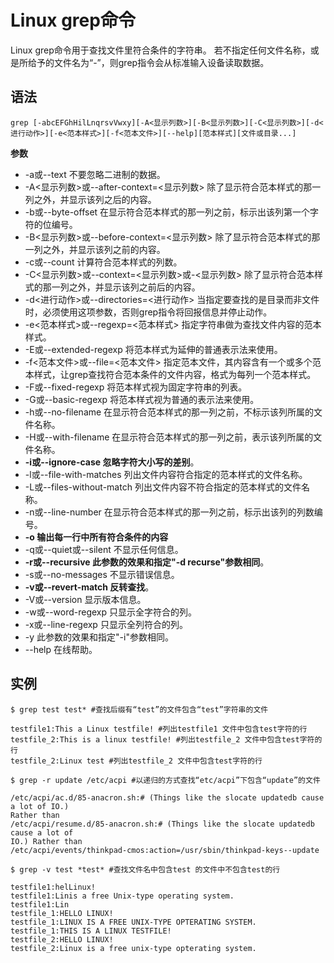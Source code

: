 # Linux grep命令

Linux grep命令用于查找文件里符合条件的字符串。
若不指定任何文件名称，或是所给予的文件名为“-”，则grep指令会从标准输入设备读取数据。

## 语法

`grep [-abcEFGhHilLnqrsvVwxy][-A<显示列数>][-B<显示列数>][-C<显示列数>][-d<进行动作>][-e<范本样式>][-f<范本文件>][--help][范本样式][文件或目录...]`

**参数**

* -a或--text 不要忽略二进制的数据。
* -A<显示列数>或--after-context=<显示列数> 除了显示符合范本样式的那一列之外，并显示该列之后的内容。
* -b或--byte-offset 在显示符合范本样式的那一列之前，标示出该列第一个字符的位编号。
* -B<显示列数>或--before-context=<显示列数> 除了显示符合范本样式的那一列之外，并显示该列之前的内容。
* -c或--count 计算符合范本样式的列数。
* -C<显示列数>或--context=<显示列数>或-<显示列数> 除了显示符合范本样式的那一列之外，并显示该列之前后的内容。
* -d<进行动作>或--directories=<进行动作> 当指定要查找的是目录而非文件时，必须使用这项参数，否则grep指令将回报信息并停止动作。
* -e<范本样式>或--regexp=<范本样式> 指定字符串做为查找文件内容的范本样式。
* -E或--extended-regexp 将范本样式为延伸的普通表示法来使用。
* -f<范本文件>或--file=<范本文件> 指定范本文件，其内容含有一个或多个范本样式，让grep查找符合范本条件的文件内容，格式为每列一个范本样式。
* -F或--fixed-regexp 将范本样式视为固定字符串的列表。
* -G或--basic-regexp 将范本样式视为普通的表示法来使用。
* -h或--no-filename 在显示符合范本样式的那一列之前，不标示该列所属的文件名称。
* -H或--with-filename 在显示符合范本样式的那一列之前，表示该列所属的文件名称。
* **-i或--ignore-case 忽略字符大小写的差别**。
* -l或--file-with-matches 列出文件内容符合指定的范本样式的文件名称。
* -L或--files-without-match 列出文件内容不符合指定的范本样式的文件名称。
* -n或--line-number 在显示符合范本样式的那一列之前，标示出该列的列数编号。
* **-o 输出每一行中所有符合条件的内容**
* -q或--quiet或--silent 不显示任何信息。
* **-r或--recursive 此参数的效果和指定"-d recurse"参数相同**。
* -s或--no-messages 不显示错误信息。
* **-v或--revert-match 反转查找**。
* -V或--version 显示版本信息。
* -w或--word-regexp 只显示全字符合的列。
* -x或--line-regexp 只显示全列符合的列。
* -y 此参数的效果和指定"-i"参数相同。
* --help 在线帮助。

## 实例

```
$ grep test test* #查找后缀有“test”的文件包含“test”字符串的文件  

testfile1:This a Linux testfile! #列出testfile1 文件中包含test字符的行  
testfile_2:This is a linux testfile! #列出testfile_2 文件中包含test字符的行  
testfile_2:Linux test #列出testfile_2 文件中包含test字符的行 
```
```
$ grep -r update /etc/acpi #以递归的方式查找“etc/acpi”下包含“update”的文件
  
/etc/acpi/ac.d/85-anacron.sh:# (Things like the slocate updatedb cause a lot of IO.)  
Rather than  
/etc/acpi/resume.d/85-anacron.sh:# (Things like the slocate updatedb cause a lot of  
IO.) Rather than  
/etc/acpi/events/thinkpad-cmos:action=/usr/sbin/thinkpad-keys--update 
```
```
$ grep -v test *test* #查找文件名中包含test 的文件中不包含test的行

testfile1:helLinux!  
testfile1:Linis a free Unix-type operating system.  
testfile1:Lin  
testfile_1:HELLO LINUX!  
testfile_1:LINUX IS A FREE UNIX-TYPE OPTERATING SYSTEM.  
testfile_1:THIS IS A LINUX TESTFILE!  
testfile_2:HELLO LINUX!  
testfile_2:Linux is a free unix-type opterating system.
```

